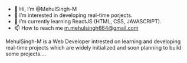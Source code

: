- 👋 Hi, I’m @MehulSingh-M
- 👀 I’m interested in developing real-time porjects.
- 🌱 I’m currently learning ReactJS (HTML, CSS, JAVASCRIPT).
- 📫 How to reach me m.mehulsingh664@gmail.com



MehulSingh-M is a Web Developer intrested on learning and developing real-time projects which are widely initialized and soon planning to build some projects....

